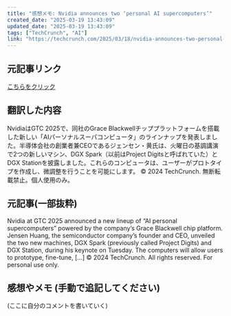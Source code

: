 ```yaml
---
title: "感想メモ: Nvidia announces two ‘personal AI supercomputers’"
created_date: "2025-03-19 13:43:09"
updated_date: "2025-03-19 13:43:09"
tags: ["TechCrunch", "AI"]
link: "https://techcrunch.com/2025/03/18/nvidia-announces-two-personal-ai-supercomputers/"
---
```

## 元記事リンク
[こちらをクリック](https://techcrunch.com/2025/03/18/nvidia-announces-two-personal-ai-supercomputers/)

## 翻訳した内容
NvidiaはGTC 2025で、同社のGrace Blackwellチッププラットフォームを搭載した新しい「AIパーソナルスーパコンピュータ」のラインナップを発表しました。半導体会社の創業者兼CEOであるジェンセン・黄氏は、火曜日の基調講演で2つの新しいマシン、DGX Spark（以前はProject Digitsと呼ばれていた）とDGX Stationを披露しました。これらのコンピュータは、ユーザーがプロトタイプを作成し、微調整を行うことを可能にします。
© 2024 TechCrunch. 無断転載禁止。個人使用のみ。

## 元記事(一部抜粋)
Nvidia at GTC 2025 announced a new lineup of “AI personal supercomputers” powered by the company’s Grace Blackwell chip platform. Jensen Huang, the semiconductor company’s founder and CEO, unveiled the two new machines, DGX Spark (previously called Project Digits) and DGX Station, during his keynote on Tuesday. The computers will allow users to prototype, fine-tune, […]
© 2024 TechCrunch. All rights reserved. For personal use only.

## 感想やメモ (手動で追記してください)
(ここに自分のコメントを書いていく)
